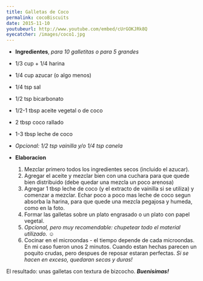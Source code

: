```yaml
---
title: Galletas de Coco
permalink: cocoBiscuits
date: 2015-11-10
youtubeurl: http://www.youtube.com/embed/cUrGOKJRk8Q
eyecatcher: /images/coco1.jpg
---
```


* **Ingredientes**, _para 10 galletitas o para 5 grandes_
 * 1/3 cup + 1/4 harina
 * 1/4 cup azucar (o algo menos)
 * 1/4 tsp sal
 * 1/2 tsp bicarbonato
 * 1/2-1 tbsp aceite vegetal o de coco
 * 2 tbsp coco rallado
 * 1-3 tbsp leche de coco 
* _Opcional: 1/2 tsp vainilla y/o 1/4 tsp canela_
 

* **Elaboracion**
  1. Mezclar primero todos los ingredientes secos (incluido el azucar).
  2. Agregar el aceite y mezclar bien con una cuchara para que quede bien distribuido (debe quedar una mezcla un poco arenosa)
  3. Agregar 1 tbsp leche de coco (y el extracto de vainilla si se utiliza) y comenzar a mezclar. Echar poco a poco mas leche de coco segun absorba la harina, para que quede una mezcla pegajosa y humeda, como en la foto.
  4. Formar las galletas sobre un plato engrasado o un plato con papel vegetal.
  5. _Opcional, pero muy recomendable: chupetear todo el material utilizado._ :relaxed:
  6. Cocinar en el microondas - el tiempo depende de cada microondas. En mi caso fueron unos 2 minutos. Cuando estan hechas parecen un poquito crudas, pero despues de reposar estaran perfectas. _Si se hacen en exceso, quedaran secas y duras!_
 
El resultado: unas galletas con textura de bizcocho. _**Buenisimas!**_
